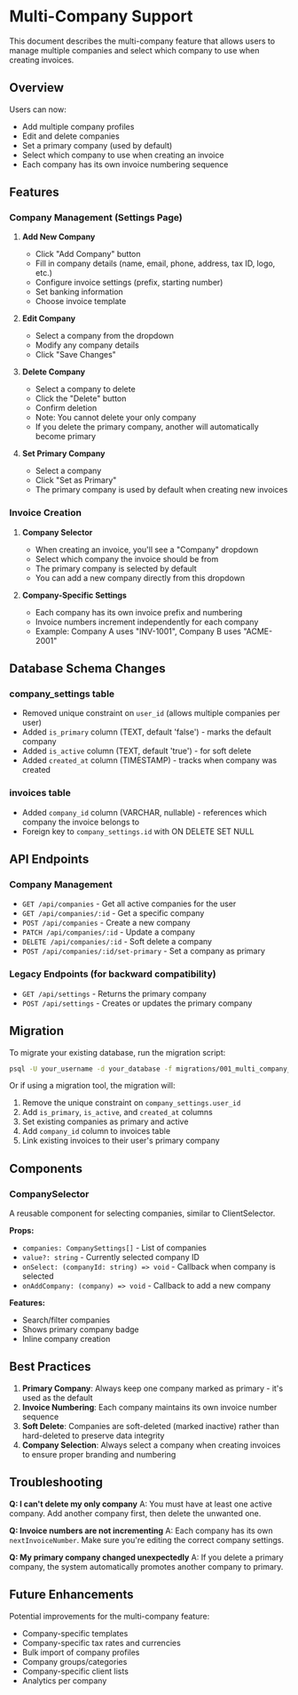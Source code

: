 # Multi-Company Support

This document describes the multi-company feature that allows users to manage multiple companies and select which company to use when creating invoices.

## Overview

Users can now:
- Add multiple company profiles
- Edit and delete companies
- Set a primary company (used by default)
- Select which company to use when creating an invoice
- Each company has its own invoice numbering sequence

## Features

### Company Management (Settings Page)

1. **Add New Company**
   - Click "Add Company" button
   - Fill in company details (name, email, phone, address, tax ID, logo, etc.)
   - Configure invoice settings (prefix, starting number)
   - Set banking information
   - Choose invoice template

2. **Edit Company**
   - Select a company from the dropdown
   - Modify any company details
   - Click "Save Changes"

3. **Delete Company**
   - Select a company to delete
   - Click the "Delete" button
   - Confirm deletion
   - Note: You cannot delete your only company
   - If you delete the primary company, another will automatically become primary

4. **Set Primary Company**
   - Select a company
   - Click "Set as Primary"
   - The primary company is used by default when creating new invoices

### Invoice Creation

1. **Company Selector**
   - When creating an invoice, you'll see a "Company" dropdown
   - Select which company the invoice should be from
   - The primary company is selected by default
   - You can add a new company directly from this dropdown

2. **Company-Specific Settings**
   - Each company has its own invoice prefix and numbering
   - Invoice numbers increment independently for each company
   - Example: Company A uses "INV-1001", Company B uses "ACME-2001"

## Database Schema Changes

### company_settings table
- Removed unique constraint on `user_id` (allows multiple companies per user)
- Added `is_primary` column (TEXT, default 'false') - marks the default company
- Added `is_active` column (TEXT, default 'true') - for soft delete
- Added `created_at` column (TIMESTAMP) - tracks when company was created

### invoices table
- Added `company_id` column (VARCHAR, nullable) - references which company the invoice belongs to
- Foreign key to `company_settings.id` with ON DELETE SET NULL

## API Endpoints

### Company Management
- `GET /api/companies` - Get all active companies for the user
- `GET /api/companies/:id` - Get a specific company
- `POST /api/companies` - Create a new company
- `PATCH /api/companies/:id` - Update a company
- `DELETE /api/companies/:id` - Soft delete a company
- `POST /api/companies/:id/set-primary` - Set a company as primary

### Legacy Endpoints (for backward compatibility)
- `GET /api/settings` - Returns the primary company
- `POST /api/settings` - Creates or updates the primary company

## Migration

To migrate your existing database, run the migration script:

```bash
psql -U your_username -d your_database -f migrations/001_multi_company_support.sql
```

Or if using a migration tool, the migration will:
1. Remove the unique constraint on `company_settings.user_id`
2. Add `is_primary`, `is_active`, and `created_at` columns
3. Set existing companies as primary and active
4. Add `company_id` column to invoices table
5. Link existing invoices to their user's primary company

## Components

### CompanySelector
A reusable component for selecting companies, similar to ClientSelector.

**Props:**
- `companies: CompanySettings[]` - List of companies
- `value?: string` - Currently selected company ID
- `onSelect: (companyId: string) => void` - Callback when company is selected
- `onAddCompany: (company) => void` - Callback to add a new company

**Features:**
- Search/filter companies
- Shows primary company badge
- Inline company creation

## Best Practices

1. **Primary Company**: Always keep one company marked as primary - it's used as the default
2. **Invoice Numbering**: Each company maintains its own invoice number sequence
3. **Soft Delete**: Companies are soft-deleted (marked inactive) rather than hard-deleted to preserve data integrity
4. **Company Selection**: Always select a company when creating invoices to ensure proper branding and numbering

## Troubleshooting

**Q: I can't delete my only company**
A: You must have at least one active company. Add another company first, then delete the unwanted one.

**Q: Invoice numbers are not incrementing**
A: Each company has its own `nextInvoiceNumber`. Make sure you're editing the correct company settings.

**Q: My primary company changed unexpectedly**
A: If you delete a primary company, the system automatically promotes another company to primary.

## Future Enhancements

Potential improvements for the multi-company feature:
- Company-specific templates
- Company-specific tax rates and currencies
- Bulk import of company profiles
- Company groups/categories
- Company-specific client lists
- Analytics per company
